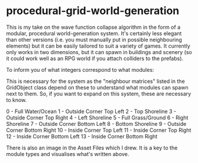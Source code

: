 # procedural-grid-world-generation
 
This is my take on the wave function collapse algorithm in the form of a modular, procedural world-generation system. 
It's certainly less elegant than other versions (i.e. you must manually put in possible neighbouring elements) but it can be easily tailored to suit a variety of games.
It currently only works in two dimensions, but it can spawn in buildings and scenery (so it could work well as an RPG world if you attach colliders to the prefabs).

 To inform you of what integers correspond to what modules:

 This is necessary for the system as the "neighbour matrices" listed in the GridObject class depend on these to understand what modules can spawn next to them. So, if you want to expand on this system, these are necessary to know.

 0 - Full Water/Ocean 
 1 - Outside Corner Top Left
 2 - Top Shoreline
 3 - Outside Corner Top Right
 4 - Left Shoreline
 5 - Full Grass/Ground
 6 - Right Shoreline
 7 - Outside Corner Bottom Left
 8 - Bottom Shoreline
 9 - Outside Corner Bottom Right
 10 - Inside Corner Top Left
 11 - Inside Corner Top Right
 12 - Inside Corner Bottom Left
 13 - Inside Corner Bottom Right

 There is also an image in the Asset Files which I drew. It is a key to the module types and visualises what's written above.